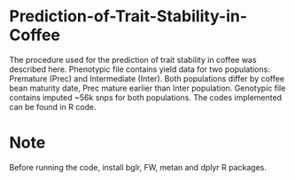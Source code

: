 # Prediction-of-Trait-Stability-in-Coffee

The procedure used for the prediction of trait stability in coffee was described here. 
Phenotypic file contains yield data for two populations: Premature (Prec) and Intermediate (Inter). Both populations differ by coffee bean maturity date, Prec mature earlier than Inter population. Genotypic file contains imputed ~56k snps for both populations.
The codes implemented can be found in R code. 

# Note

Before running the code, install bglr, FW, metan and dplyr R packages.
